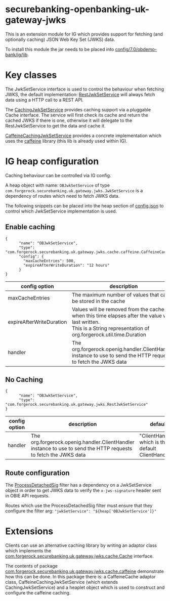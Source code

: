 # securebanking-openbanking-uk-gateway-jwks
This is an extension module for IG which provides support for fetching (and optionally caching) JSON Web Key Set (JWKS) data.

To install this module the jar needs to be placed into [config/7.0/obdemo-bank/ig/lib](../config/7.0/obdemo-bank/ig/lib).

# Key classes
The JwkSetService interface is used to control the behaviour when fetching JWKS, the default implementation: [RestJwkSetService](src/main/java/com/forgerock/securebanking/uk/gateway/jwks/RestJwkSetService.java) will always fetch data using a HTTP call to a REST API.

The [CachingJwkSetService](src/main/java/com/forgerock/securebanking/uk/gateway/jwks/cache/CachingJwkSetService.java) provides caching support via a pluggable Cache interface. The service will first check its cache and return the cached JWKS if there is one, otherwise it will delegate to the RestJwkSetService to get the data and cache it.

[CaffeineCachingJwkSetService](src/main/java/com/forgerock/securebanking/uk/gateway/jwks/cache/caffeine/CaffeineCachingJwkSetService.java) provides a concrete implementation which uses the [caffeine](https://github.com/ben-manes/caffeine) library (this lib is already used within IG).

# IG heap configuration
Caching behaviour can be controlled via IG config.

A heap object with name: `OBJwkSetService` of type `com.forgerock.securebanking.uk.gateway.jwks.JwkSetService` is a dependency of routes which need to fetch JWKS data.

The following snippets can be placed into the heap section of [config.json](../config/7.0/obdemo-bank/ig/config/prod/config/config.json) to control which JwkSetService implementation is used.

## Enable caching
```
{
      "name": "OBJwkSetService",
      "type": "com.forgerock.securebanking.uk.gateway.jwks.cache.caffeine.CaffeineCachingJwkSetService",
      "config": {
        "maxCacheEntries": 500,
        "expireAfterWriteDuration": "12 hours"
      }
}
```

| config option            | description                                                                                                                                                            | default                                                |
|--------------------------|------------------------------------------------------------------------------------------------------------------------------------------------------------------------|--------------------------------------------------------|
| maxCacheEntries          | The maximum number of values that can be stored in the cache                                                                                                           | 100                                                    |
| expireAfterWriteDuration | Values will be removed from the cache when this time elapses after the value was last written.<br/>This is a String representation of org.forgerock.util.time.Duration | "5 minutes"                                            |
| handler                  | The org.forgerock.openig.handler.ClientHandler instance to use to send the HTTP requests to fetch the JWKS data                                                        | "ClientHandler", which is the default IG ClientHandler |

## No Caching
```
{
      "name": "OBJwkSetService",
      "type": "com.forgerock.securebanking.uk.gateway.jwks.RestJwkSetService"
}
```

| config option | description                                                                                                                                        | default                                             |
|---------------|----------------------------------------------------------------------------------------------------------------------------------------------------|-----------------------------------------------------|
| handler       | The org.forgerock.openig.handler.ClientHandler instance to use to send the HTTP requests to fetch the JWKS data                                    | "ClientHandler", which is the default ClientHandler |

## Route configuration
The [ProcessDetachedSig](../config/7.0/obdemo-bank/ig/scripts/groovy/ProcessDetachedSig.groovy) filter has a dependency on a JwkSetService object in order to get JWKS data to verify the `x-jws-signature` header sent in OBIE API requests. 

Routes which use the ProcessDetachedSig filter must ensure that they configure the filter arg: `"jwkSetService": "${heap['OBJwkSetService']}"`

# Extensions
Clients can use an alternative caching library by writing an adaptor class which implements the [com.forgerock.securebanking.uk.gateway.jwks.cache.Cache](src/main/java/com/forgerock/securebanking/uk/gateway/jwks/cache/Cache.java) interface. 

The contents of package [com.forgerock.securebanking.uk.gateway.jwks.cache.caffeine](src/main/java/com/forgerock/securebanking/uk/gateway/jwks/cache/caffeine/) demonstrate how this can be done. In this package there is: a CaffeineCache adaptor class, CaffeineCachingJwkSetService (which extends CachingJwkSetService) and a heaplet object which is used to construct and configure the caffeine caching. 
